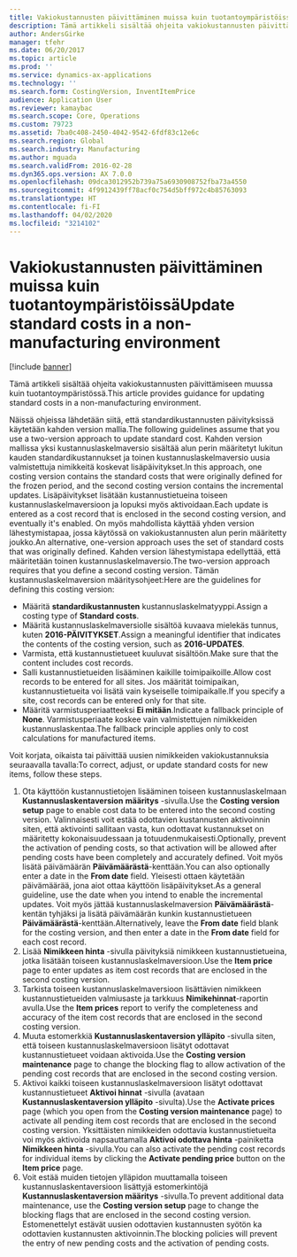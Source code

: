 ```yaml
---
title: Vakiokustannusten päivittäminen muissa kuin tuotantoympäristöissä
description: Tämä artikkeli sisältää ohjeita vakiokustannusten päivittämiseen muussa kuin tuotantoympäristössä.
author: AndersGirke
manager: tfehr
ms.date: 06/20/2017
ms.topic: article
ms.prod: ''
ms.service: dynamics-ax-applications
ms.technology: ''
ms.search.form: CostingVersion, InventItemPrice
audience: Application User
ms.reviewer: kamaybac
ms.search.scope: Core, Operations
ms.custom: 79723
ms.assetid: 7ba0c408-2450-4042-9542-6fdf83c12e6c
ms.search.region: Global
ms.search.industry: Manufacturing
ms.author: mguada
ms.search.validFrom: 2016-02-28
ms.dyn365.ops.version: AX 7.0.0
ms.openlocfilehash: 09dca3012952b739a75a6930908752fba73a4550
ms.sourcegitcommit: 4f9912439ff78acf0c754d5bff972c4b85763093
ms.translationtype: HT
ms.contentlocale: fi-FI
ms.lasthandoff: 04/02/2020
ms.locfileid: "3214102"
---
```

# <a name="update-standard-costs-in-a-non-manufacturing-environment"></a><span data-ttu-id="1d8c7-103">Vakiokustannusten päivittäminen muissa kuin tuotantoympäristöissä</span><span class="sxs-lookup"><span data-stu-id="1d8c7-103">Update standard costs in a non-manufacturing environment</span></span>

[!include [banner](../includes/banner.md)]

<span data-ttu-id="1d8c7-104">Tämä artikkeli sisältää ohjeita vakiokustannusten päivittämiseen muussa kuin tuotantoympäristössä.</span><span class="sxs-lookup"><span data-stu-id="1d8c7-104">This article provides guidance for updating standard costs in a non-manufacturing environment.</span></span>

<span data-ttu-id="1d8c7-105">Näissä ohjeissa lähdetään siitä, että standardikustannusten päivityksissä käytetään kahden version mallia.</span><span class="sxs-lookup"><span data-stu-id="1d8c7-105">The following guidelines assume that you use a two-version approach to update standard cost.</span></span> <span data-ttu-id="1d8c7-106">Kahden version mallissa yksi kustannuslaskelmaversio sisältää alun perin määritetyt lukitun kauden standardikustannukset ja toinen kustannuslaskelmaversio uusia valmistettuja nimikkeitä koskevat lisäpäivitykset.</span><span class="sxs-lookup"><span data-stu-id="1d8c7-106">In this approach, one costing version contains the standard costs that were originally defined for the frozen period, and the second costing version contains the incremental updates.</span></span> <span data-ttu-id="1d8c7-107">Lisäpäivitykset lisätään kustannustietueina toiseen kustannuslaskelmaversioon ja lopuksi myös aktivoidaan.</span><span class="sxs-lookup"><span data-stu-id="1d8c7-107">Each update is entered as a cost record that is enclosed in the second costing version, and eventually it's enabled.</span></span> <span data-ttu-id="1d8c7-108">On myös mahdollista käyttää yhden version lähestymistapaa, jossa käytössä on vakiokustannusten alun perin määritetty joukko.</span><span class="sxs-lookup"><span data-stu-id="1d8c7-108">An alternative, one-version approach uses the set of standard costs that was originally defined.</span></span> <span data-ttu-id="1d8c7-109">Kahden version lähestymistapa edellyttää, että määritetään toinen kustannuslaskelmaversio.</span><span class="sxs-lookup"><span data-stu-id="1d8c7-109">The two-version approach requires that you define a second costing version.</span></span> <span data-ttu-id="1d8c7-110">Tämän kustannuslaskelmaversion määritysohjeet:</span><span class="sxs-lookup"><span data-stu-id="1d8c7-110">Here are the guidelines for defining this costing version:</span></span>

-   <span data-ttu-id="1d8c7-111">Määritä **standardikustannusten** kustannuslaskelmatyyppi.</span><span class="sxs-lookup"><span data-stu-id="1d8c7-111">Assign a costing type of **Standard costs**.</span></span>
-   <span data-ttu-id="1d8c7-112">Määritä kustannuslaskelmaversiolle sisältöä kuvaava mielekäs tunnus, kuten **2016-PÄIVITYKSET**.</span><span class="sxs-lookup"><span data-stu-id="1d8c7-112">Assign a meaningful identifier that indicates the contents of the costing version, such as **2016-UPDATES**.</span></span>
-   <span data-ttu-id="1d8c7-113">Varmista, että kustannustietueet kuuluvat sisältöön.</span><span class="sxs-lookup"><span data-stu-id="1d8c7-113">Make sure that the content includes cost records.</span></span>
-   <span data-ttu-id="1d8c7-114">Salli kustannustietueiden lisääminen kaikille toimipaikoille.</span><span class="sxs-lookup"><span data-stu-id="1d8c7-114">Allow cost records to be entered for all sites.</span></span> <span data-ttu-id="1d8c7-115">Jos määrität toimipaikan, kustannustietueita voi lisätä vain kyseiselle toimipaikalle.</span><span class="sxs-lookup"><span data-stu-id="1d8c7-115">If you specify a site, cost records can be entered only for that site.</span></span>
-   <span data-ttu-id="1d8c7-116">Määritä varmistusperiaatteeksi **Ei mitään**.</span><span class="sxs-lookup"><span data-stu-id="1d8c7-116">Indicate a fallback principle of **None**.</span></span> <span data-ttu-id="1d8c7-117">Varmistusperiaate koskee vain valmistettujen nimikkeiden kustannuslaskentaa.</span><span class="sxs-lookup"><span data-stu-id="1d8c7-117">The fallback principle applies only to cost calculations for manufactured items.</span></span>

<span data-ttu-id="1d8c7-118">Voit korjata, oikaista tai päivittää uusien nimikkeiden vakiokustannuksia seuraavalla tavalla:</span><span class="sxs-lookup"><span data-stu-id="1d8c7-118">To correct, adjust, or update standard costs for new items, follow these steps.</span></span>

1.  <span data-ttu-id="1d8c7-119">Ota käyttöön kustannustietojen lisääminen toiseen kustannuslaskelmaan **Kustannuslaskentaversion** **määritys** -sivulla.</span><span class="sxs-lookup"><span data-stu-id="1d8c7-119">Use the **Costing version** **setup** page to enable cost data to be entered into the second costing version.</span></span> <span data-ttu-id="1d8c7-120">Valinnaisesti voit estää odottavien kustannusten aktivoinnin siten, että aktivointi sallitaan vasta, kun odottavat kustannukset on määritetty kokonaisuudessaan ja totuudenmukaisesti.</span><span class="sxs-lookup"><span data-stu-id="1d8c7-120">Optionally, prevent the activation of pending costs, so that activation will be allowed after pending costs have been completely and accurately defined.</span></span> <span data-ttu-id="1d8c7-121">Voit myös lisätä päivämäärän **Päivämäärästä**-kenttään.</span><span class="sxs-lookup"><span data-stu-id="1d8c7-121">You can also optionally enter a date in the **From date** field.</span></span> <span data-ttu-id="1d8c7-122">Yleisesti ottaen käytetään päivämäärää, jona aiot ottaa käyttöön lisäpäivitykset.</span><span class="sxs-lookup"><span data-stu-id="1d8c7-122">As a general guideline, use the date when you intend to enable the incremental updates.</span></span> <span data-ttu-id="1d8c7-123">Voit myös jättää kustannuslaskelmaversion **Päivämäärästä**-kentän tyhjäksi ja lisätä päivämäärän kunkin kustannustietueen **Päivämäärästä**-kenttään.</span><span class="sxs-lookup"><span data-stu-id="1d8c7-123">Alternatively, leave the **From date** field blank for the costing version, and then enter a date in the **From date** field for each cost record.</span></span>
2.  <span data-ttu-id="1d8c7-124">Lisää **Nimikkeen hinta** -sivulla päivityksiä nimikkeen kustannustietueina, jotka lisätään toiseen kustannuslaskelmaversioon.</span><span class="sxs-lookup"><span data-stu-id="1d8c7-124">Use the **Item price** page to enter updates as item cost records that are enclosed in the second costing version.</span></span>
3.  <span data-ttu-id="1d8c7-125">Tarkista toiseen kustannuslaskelmaversioon lisättävien nimikkeen kustannustietueiden valmiusaste ja tarkkuus **Nimikehinnat**-raportin avulla.</span><span class="sxs-lookup"><span data-stu-id="1d8c7-125">Use the **Item prices** report to verify the completeness and accuracy of the item cost records that are enclosed in the second costing version.</span></span>
4.  <span data-ttu-id="1d8c7-126">Muuta estomerkkiä **Kustannuslaskentaversion ylläpito** -sivulla siten, että toiseen kustannuslaskelmaversioon lisätyt odottavat kustannustietueet voidaan aktivoida.</span><span class="sxs-lookup"><span data-stu-id="1d8c7-126">Use the **Costing version maintenance** page to change the blocking flag to allow activation of the pending cost records that are enclosed in the second costing version.</span></span>
5.  <span data-ttu-id="1d8c7-127">Aktivoi kaikki toiseen kustannuslaskelmaversioon lisätyt odottavat kustannustietueet **Aktivoi hinnat** -sivulla (avataan **Kustannuslaskentaversion ylläpito** -sivulta).</span><span class="sxs-lookup"><span data-stu-id="1d8c7-127">Use the **Activate prices** page (which you open from the **Costing version maintenance** page) to activate all pending item cost records that are enclosed in the second costing version.</span></span> <span data-ttu-id="1d8c7-128">Yksittäisten nimikkeiden odottavia kustannustietueita voi myös aktivoida napsauttamalla **Aktivoi odottava hinta** -painiketta **Nimikkeen hinta** -sivulla.</span><span class="sxs-lookup"><span data-stu-id="1d8c7-128">You can also activate the pending cost records for individual items by clicking the **Activate pending price** button on the **Item price** page.</span></span>
6.  <span data-ttu-id="1d8c7-129">Voit estää muiden tietojen ylläpidon muuttamalla toiseen kustannuslaskentaversioon lisättyjä estomerkintöjä **Kustannuslaskentaversion määritys** -sivulla.</span><span class="sxs-lookup"><span data-stu-id="1d8c7-129">To prevent additional data maintenance, use the **Costing version setup** page to change the blocking flags that are enclosed in the second costing version.</span></span> <span data-ttu-id="1d8c7-130">Estomenettelyt estävät uusien odottavien kustannusten syötön ka odottavien kustannusten aktivoinnin.</span><span class="sxs-lookup"><span data-stu-id="1d8c7-130">The blocking policies will prevent the entry of new pending costs and the activation of pending costs.</span></span>




